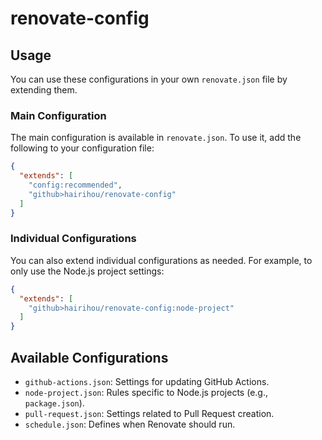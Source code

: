 # renovate-config

## Usage

You can use these configurations in your own `renovate.json` file by extending them.

### Main Configuration

The main configuration is available in `renovate.json`. To use it, add the following to your configuration file:

```json
{
  "extends": [
    "config:recommended",
    "github>hairihou/renovate-config"
  ]
}
```

### Individual Configurations

You can also extend individual configurations as needed. For example, to only use the Node.js project settings:

```json
{
  "extends": [
    "github>hairihou/renovate-config:node-project"
  ]
}
```

## Available Configurations

- `github-actions.json`: Settings for updating GitHub Actions.
- `node-project.json`: Rules specific to Node.js projects (e.g., `package.json`).
- `pull-request.json`: Settings related to Pull Request creation.
- `schedule.json`: Defines when Renovate should run.
